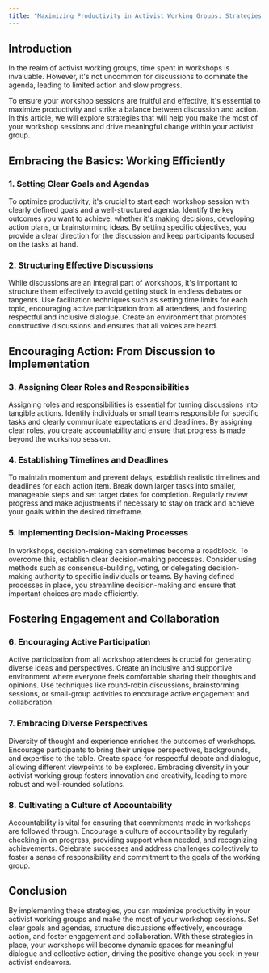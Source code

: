 ```yaml
---
title: "Maximizing Productivity in Activist Working Groups: Strategies to Make the Most of Your Workshop Sessions"
---
```


## Introduction

In the realm of activist working groups, time spent in workshops is invaluable. However, it's not uncommon for discussions to dominate the agenda, leading to limited action and slow progress.

To ensure your workshop sessions are fruitful and effective, it's essential to maximize productivity and strike a balance between discussion and action. In this article, we will explore strategies that will help you make the most of your workshop sessions and drive meaningful change within your activist group.

## Embracing the Basics: Working Efficiently

### 1. Setting Clear Goals and Agendas

To optimize productivity, it's crucial to start each workshop session with clearly defined goals and a well-structured agenda. Identify the key outcomes you want to achieve, whether it's making decisions, developing action plans, or brainstorming ideas. By setting specific objectives, you provide a clear direction for the discussion and keep participants focused on the tasks at hand.

### 2. Structuring Effective Discussions

While discussions are an integral part of workshops, it's important to structure them effectively to avoid getting stuck in endless debates or tangents. Use facilitation techniques such as setting time limits for each topic, encouraging active participation from all attendees, and fostering respectful and inclusive dialogue. Create an environment that promotes constructive discussions and ensures that all voices are heard.

## Encouraging Action: From Discussion to Implementation

### 3. Assigning Clear Roles and Responsibilities

Assigning roles and responsibilities is essential for turning discussions into tangible actions. Identify individuals or small teams responsible for specific tasks and clearly communicate expectations and deadlines. By assigning clear roles, you create accountability and ensure that progress is made beyond the workshop session.

### 4. Establishing Timelines and Deadlines

To maintain momentum and prevent delays, establish realistic timelines and deadlines for each action item. Break down larger tasks into smaller, manageable steps and set target dates for completion. Regularly review progress and make adjustments if necessary to stay on track and achieve your goals within the desired timeframe.

### 5. Implementing Decision-Making Processes

In workshops, decision-making can sometimes become a roadblock. To overcome this, establish clear decision-making processes. Consider using methods such as consensus-building, voting, or delegating decision-making authority to specific individuals or teams. By having defined processes in place, you streamline decision-making and ensure that important choices are made efficiently.

## Fostering Engagement and Collaboration

### 6. Encouraging Active Participation

Active participation from all workshop attendees is crucial for generating diverse ideas and perspectives. Create an inclusive and supportive environment where everyone feels comfortable sharing their thoughts and opinions. Use techniques like round-robin discussions, brainstorming sessions, or small-group activities to encourage active engagement and collaboration.

### 7. Embracing Diverse Perspectives

Diversity of thought and experience enriches the outcomes of workshops. Encourage participants to bring their unique perspectives, backgrounds, and expertise to the table. Create space for respectful debate and dialogue, allowing different viewpoints to be explored. Embracing diversity in your activist working group fosters innovation and creativity, leading to more robust and well-rounded solutions.

### 8. Cultivating a Culture of Accountability

Accountability is vital for ensuring that commitments made in workshops are followed through. Encourage a culture of accountability by regularly checking in on progress, providing support when needed, and recognizing achievements. Celebrate successes and address challenges collectively to foster a sense of responsibility and commitment to the goals of the working group.

## Conclusion

By implementing these strategies, you can maximize productivity in your activist working groups and make the most of your workshop sessions. Set clear goals and agendas, structure discussions effectively, encourage action, and foster engagement and collaboration. With these strategies in place, your workshops will become dynamic spaces for meaningful dialogue and collective action, driving the positive change you seek in your activist endeavors.
